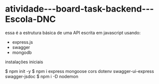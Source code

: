 # atividade---board-task-backend---Escola-DNC

essa é a estrutura básica de uma API escrita em javascript usando:
- express.js 
- swagger
- mongodb



instalações iniciais

$ npm init -y
$ npm i express mongoose cors dotenv swagger-ui-express swagger-jsdoc
$ npm i -D nodemon
